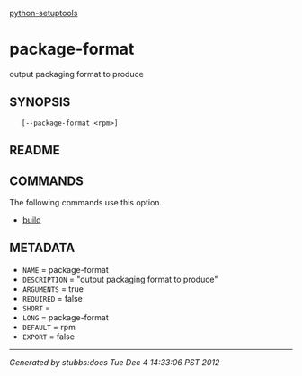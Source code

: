 [python-setuptools](../../index.html)

# package-format

output packaging format to produce

## SYNOPSIS

       [--package-format <rpm>]

## README



## COMMANDS

The following commands use this option.

* [build](../../commands/build/index.html)

## METADATA

* `NAME` = package-format
* `DESCRIPTION` = "output packaging format to produce"
* `ARGUMENTS` = true
* `REQUIRED` = false
* `SHORT` = 
* `LONG` = package-format
* `DEFAULT` = rpm
* `EXPORT` = false

----

*Generated by stubbs:docs Tue Dec  4 14:33:06 PST 2012*

